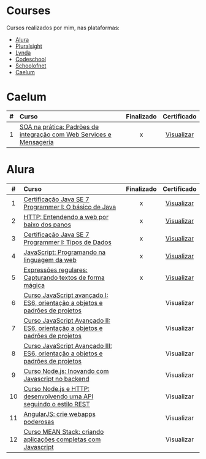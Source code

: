 # Courses

Cursos realizados por mim, nas plataformas:
* [Alura](alura.com.br)
* [Pluralsight](www.pluralsight.com)
* [Lynda](https://www.lynda.com/)
* [Codeschool](https://www.codeschool.com/)
* [Schoolofnet](https://www.schoolofnet.com/)
* [Caelum](https://www.caelum.com.br)

Caelum
==
| #  | Curso  | Finalizado  | Certificado |
| :---:   | :---    | :---:     | :---:       |
| 1       |[SOA na prática: Padrões de integração com Web Services e Mensageria ](https://www.caelum.com.br/curso-java-ee-soa-web-services-mensageria/)| x | [Visualizar](https://sistema.caelum.com.br/alumni/certificate?alunoCursoAlumni.token=cGVkcm9zcHNqY0BnbWFpbC5jb20=&alunoCursoAlumni.course=FJ-36-antigo-20h)|

Alura
==
| #  | Curso  | Finalizado  | Certificado |
|:---:|:--- | :---:     | :---:       |
|1| [Certificação Java SE 7 Programmer I: O básico de Java](https://www.alura.com.br/curso-online-certificacao-java-basico)  | x | [Visualizar](https://cursos.alura.com.br/user/pedro-hos/course/certificacao-java-basico/certificate)|
|2| [HTTP: Entendendo a web por baixo dos panos](https://www.alura.com.br/curso-online-fundamentos-http) | x | [Visualizar](https://cursos.alura.com.br/user/pedro-hos/course/fundamentos-http/certificate)|
|3| [Certificação Java SE 7 Programmer I: Tipos de Dados](https://www.alura.com.br/curso-online-certificacao-java-tipos-de-dados) | x | [Visualizar](https://cursos.alura.com.br/user/pedro-hos/course/certificacao-java-tipos-de-dados/certificate)|
|4| [JavaScript​: Programando na linguagem da web](https://www.alura.com.br/curso-online-a-linguagem-javascript) | x | [Visualizar](https://cursos.alura.com.br/user/pedro-hos/course/a-linguagem-javascript/certificate)|
|5| [Expressões regulares: Capturando textos de forma mágica](https://www.alura.com.br/curso-online-expressoes-regulares) | x | [Visualizar](https://cursos.alura.com.br/user/pedro-hos/course/expressoes-regulares/certificate)|
|6| [Curso JavaScript avançado I: ES6, orientação a objetos e padrões de projetos](https://www.alura.com.br/curso-online-javascript-es6-orientacao-a-objetos-parte-1) |  | Visualizar|
|7| [Curso JavaScript Avançado II: ES6, orientação a objetos e padrões de projetos](https://www.alura.com.br/curso-online-javascript-es6-orientacao-a-objetos-parte-2) |  | Visualizar|
|8| [Curso JavaScript Avançado III: ES6, orientação a objetos e padrões de projetos](https://www.alura.com.br/curso-online-javascript-es6-orientacao-a-objetos-parte-3) |  | Visualizar|
|9| [Curso Node.js: Inovando com Javascript no backend](https://www.alura.com.br/curso-online-node-js) |  | Visualizar|
|10| [Curso Node.js e HTTP: desenvolvendo uma API seguindo o estilo REST](https://www.alura.com.br/curso-online-nodejs-avancado) |  | Visualizar|
|11| [AngularJS: crie webapps poderosas](https://www.alura.com.br/curso-online-angularjs-mvc) |  | Visualizar|
|12| [Curso MEAN Stack: criando aplicações completas com Javascript](https://www.alura.com.br/curso-online-mean-javascript) |  | Visualizar|
